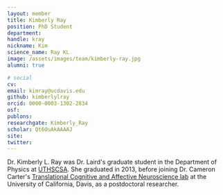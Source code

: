 ```yaml
---
layout: member
title: Kimberly Ray
position: PhD Student
department:
handle: kray
nickname: Kim
science_name: Ray KL
image: /assets/images/team/kimberly-ray.jpg
alumni: true

# social
cv:
email: kimray@ucdavis.edu
github: kimberlylray
orcid: 0000-0003-1302-2834
osf:
publons:
researchgate: Kimberly_Ray
scholar: Qt6OuAkAAAAJ
site:
twitter:
---
```


Dr. Kimberly L. Ray was Dr. Laird's graduate student in the Department of Physics at [UTHSCSA](http://www.uthscsa.edu). She graduated in 2013, before joining Dr. Cameron Carter's [Translational Cognitive and Affective Neuroscience lab](http://carterlab.ucdavis.edu/) at the University of California, Davis, as a postdoctoral researcher.
